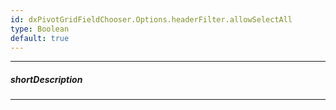 ```yaml
---
id: dxPivotGridFieldChooser.Options.headerFilter.allowSelectAll
type: Boolean
default: true
---
```

---
##### shortDescription
<!-- Description goes here -->

---
<!-- Description goes here -->